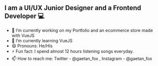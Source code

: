 ## I am a UI/UX Junior Designer and a Frontend Developer 💻


- 🔭 I’m currently working on my Portfolio and an ecommerce store made with VueJS
- 🌱 I’m currently learning VueJS
- 😄 Pronouns: He/His
- ⚡ Fun fact: I spend almost 12 hours listening songs everyday.
- 📫 How to reach me: Twitter - @gaetan_fox , Instagram - @gaetan_fox
<!--
**gaetanfox/gaetanfox** is a ✨ _special_ ✨ repository because its `README.md` (this file) appears on your GitHub profile.

Here are some ideas to get you started:

- 🔭 I’m currently working on ...
- 🌱 I’m currently learning ...
- 👯 I’m looking to collaborate on ...
- 🤔 I’m looking for help with ...
- 💬 Ask me about ...
- 📫 How to reach me: ...
- 😄 Pronouns: ...
- ⚡ Fun fact: ...
-->
